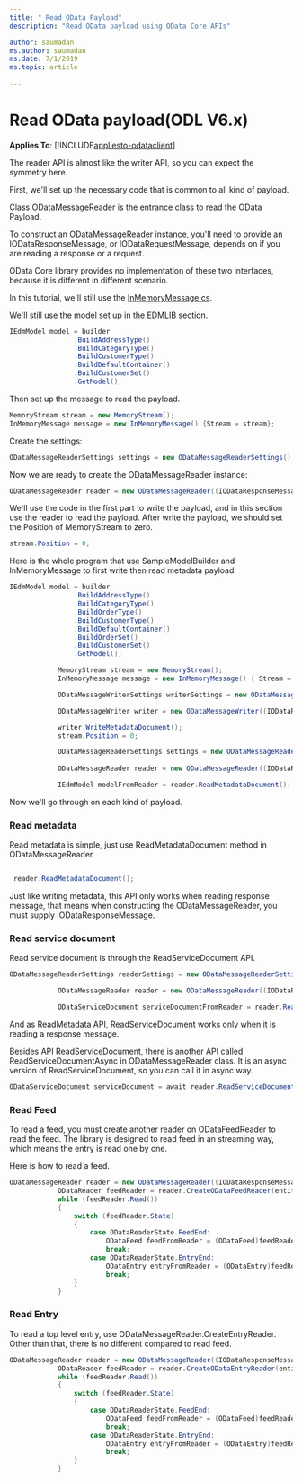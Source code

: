 ```yaml
---
title: " Read OData Payload"
description: "Read OData payload using OData Core APIs"

author: saumadan
ms.author: saumadan
ms.date: 7/1/2019
ms.topic: article
 
---
```

# Read OData payload(ODL V6.x)
**Applies To**: [!INCLUDE[appliesto-odataclient](../../includes/appliesto-odatalib-v6.md)]


The reader API is almost like the writer API, so you can expect the symmetry here.

First, we'll set up the necessary code that is common to all kind of payload.

Class ODataMessageReader is the entrance class to read the OData Payload.

To construct an ODataMessageReader instance, you'll need to provide an IODataResponseMessage, or IODataRequestMessage, depends on if you are reading a response or a request. 

OData Core library provides no implementation of these two interfaces, because it is different in different scenario.

In this tutorial, we'll still use the [InMemoryMessage.cs](https://github.com/OData/odata.net/blob/master/test/FunctionalTests/Microsoft.OData.Core.Tests/InMemoryMessage.cs).

We'll still use the model set up in the EDMLIB section.

```c#
IEdmModel model = builder
                .BuildAddressType()
                .BuildCategoryType()
                .BuildCustomerType()
                .BuildDefaultContainer()
                .BuildCustomerSet()
                .GetModel();
```

Then set up the message to read the payload.

```c#
MemoryStream stream = new MemoryStream();
InMemoryMessage message = new InMemoryMessage() {Stream = stream};
```

Create the settings:

```c#
ODataMessageReaderSettings settings = new ODataMessageReaderSettings();
```

Now we are ready to create the ODataMessageReader instance:

```c#
ODataMessageReader reader = new ODataMessageReader((IODataResponseMessage) message, settings);
```

We'll use the code in the first part to write the payload, and in this section use the reader to read the payload. After write the payload, we should set the Position of MemoryStream to zero.

```c#
stream.Position = 0;
```

Here is the whole program that use SampleModelBuilder and InMemoryMessage to first write then read metadata payload:

```c#
IEdmModel model = builder
                .BuildAddressType()
                .BuildCategoryType()
                .BuildOrderType()
                .BuildCustomerType()
                .BuildDefaultContainer()
                .BuildOrderSet()
                .BuildCustomerSet()
                .GetModel();

            MemoryStream stream = new MemoryStream();
            InMemoryMessage message = new InMemoryMessage() { Stream = stream };

            ODataMessageWriterSettings writerSettings = new ODataMessageWriterSettings();

            ODataMessageWriter writer = new ODataMessageWriter((IODataResponseMessage)message, writerSettings, model);

            writer.WriteMetadataDocument();
            stream.Position = 0;

            ODataMessageReaderSettings settings = new ODataMessageReaderSettings();
            
            ODataMessageReader reader = new ODataMessageReader((IODataResponseMessage)message, settings);

            IEdmModel modelFromReader = reader.ReadMetadataDocument();
```

Now we'll go through on each kind of payload.

### Read metadata
Read metadata is simple, just use ReadMetadataDocument method in ODataMessageReader.


```c#

 reader.ReadMetadataDocument();
```

Just like writing metadata, this API only works when reading response message, that means when constructing the ODataMessageReader, you must supply IODataResponseMessage.

### Read service document
Read service document is through the ReadServiceDocument API.



```c#
ODataMessageReaderSettings readerSettings = new ODataMessageReaderSettings();

            ODataMessageReader reader = new ODataMessageReader((IODataResponseMessage)message, readerSettings, model);

            ODataServiceDocument serviceDocumentFromReader = reader.ReadServiceDocument();
```

And as ReadMetadata API, ReadServiceDocument works only when it is reading a response message.

Besides API ReadServiceDocument, there is another API called ReadServiceDocumentAsync in ODataMessageReader class. It is an async version of ReadServiceDocument, so you can call it in async way.


```c#
ODataServiceDocument serviceDocument = await reader.ReadServiceDocumentAsync();
```

### Read Feed
To read a feed, you must create another reader on ODataFeedReader to read the feed. The library is designed to read feed in an streaming way, which means the entry is read one by one. 

Here is how to read a feed.

```c#
ODataMessageReader reader = new ODataMessageReader((IODataResponseMessage)message, readerSettings, model);
            ODataReader feedReader = reader.CreateODataFeedReader(entitySet, entitySet.EntityType());
            while (feedReader.Read())
            {
                switch (feedReader.State)
                {
                    case ODataReaderState.FeedEnd:
                        ODataFeed feedFromReader = (ODataFeed)feedReader.Item;
                        break;
                    case ODataReaderState.EntryEnd:
                        ODataEntry entryFromReader = (ODataEntry)feedReader.Item;
                        break;
                }
            }
```

### Read Entry
To read a top level entry, use ODataMessageReader.CreateEntryReader.
Other than that, there is no different compared to read feed.

```c#
ODataMessageReader reader = new ODataMessageReader((IODataResponseMessage)message, readerSettings, model);
            ODataReader feedReader = reader.CreateODataEntryReader(entitySet, entitySet.EntityType());
            while (feedReader.Read())
            {
                switch (feedReader.State)
                {
                    case ODataReaderState.FeedEnd:
                        ODataFeed feedFromReader = (ODataFeed)feedReader.Item;
                        break;
                    case ODataReaderState.EntryEnd:
                        ODataEntry entryFromReader = (ODataEntry)feedReader.Item;
                        break;
                }
            }
```
